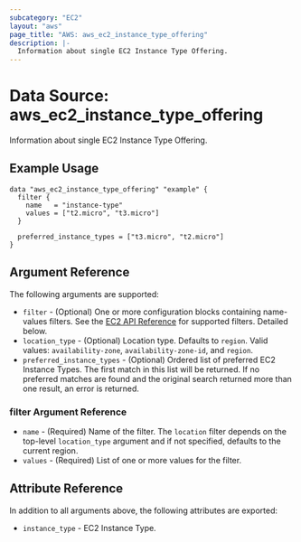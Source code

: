 ```yaml
---
subcategory: "EC2"
layout: "aws"
page_title: "AWS: aws_ec2_instance_type_offering"
description: |-
  Information about single EC2 Instance Type Offering.
---
```


# Data Source: aws_ec2_instance_type_offering

Information about single EC2 Instance Type Offering.

## Example Usage

```hcl
data "aws_ec2_instance_type_offering" "example" {
  filter {
    name   = "instance-type"
    values = ["t2.micro", "t3.micro"]
  }

  preferred_instance_types = ["t3.micro", "t2.micro"]
}
```

## Argument Reference

The following arguments are supported:

* `filter` - (Optional) One or more configuration blocks containing name-values filters. See the [EC2 API Reference](https://docs.aws.amazon.com/AWSEC2/latest/APIReference/API_DescribeInstanceTypeOfferings.html) for supported filters. Detailed below.
* `location_type` - (Optional) Location type. Defaults to `region`. Valid values: `availability-zone`, `availability-zone-id`, and `region`.
* `preferred_instance_types` - (Optional) Ordered list of preferred EC2 Instance Types. The first match in this list will be returned. If no preferred matches are found and the original search returned more than one result, an error is returned.

### filter Argument Reference

* `name` - (Required) Name of the filter. The `location` filter depends on the top-level `location_type` argument and if not specified, defaults to the current region.
* `values` - (Required) List of one or more values for the filter.

## Attribute Reference

In addition to all arguments above, the following attributes are exported:

* `instance_type` - EC2 Instance Type.

